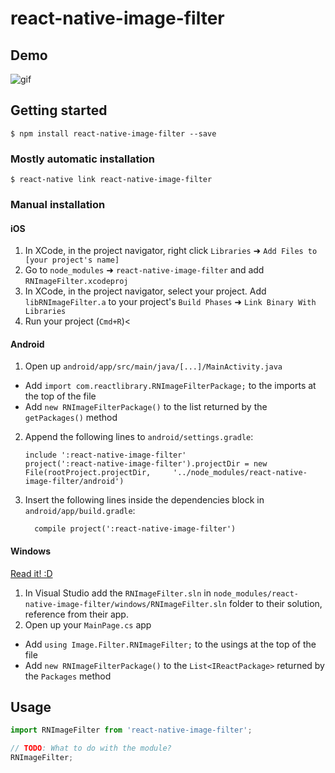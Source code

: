 
# react-native-image-filter

## Demo

![gif](https://github.com/alien9996/ReactNativeImageFilter/blob/master/filter.gif?raw=true)

## Getting started

`$ npm install react-native-image-filter --save`

### Mostly automatic installation

`$ react-native link react-native-image-filter`

### Manual installation


#### iOS

1. In XCode, in the project navigator, right click `Libraries` ➜ `Add Files to [your project's name]`
2. Go to `node_modules` ➜ `react-native-image-filter` and add `RNImageFilter.xcodeproj`
3. In XCode, in the project navigator, select your project. Add `libRNImageFilter.a` to your project's `Build Phases` ➜ `Link Binary With Libraries`
4. Run your project (`Cmd+R`)<

#### Android

1. Open up `android/app/src/main/java/[...]/MainActivity.java`
  - Add `import com.reactlibrary.RNImageFilterPackage;` to the imports at the top of the file
  - Add `new RNImageFilterPackage()` to the list returned by the `getPackages()` method
2. Append the following lines to `android/settings.gradle`:
  	```
  	include ':react-native-image-filter'
  	project(':react-native-image-filter').projectDir = new File(rootProject.projectDir, 	'../node_modules/react-native-image-filter/android')
  	```
3. Insert the following lines inside the dependencies block in `android/app/build.gradle`:
  	```
      compile project(':react-native-image-filter')
  	```

#### Windows
[Read it! :D](https://github.com/ReactWindows/react-native)

1. In Visual Studio add the `RNImageFilter.sln` in `node_modules/react-native-image-filter/windows/RNImageFilter.sln` folder to their solution, reference from their app.
2. Open up your `MainPage.cs` app
  - Add `using Image.Filter.RNImageFilter;` to the usings at the top of the file
  - Add `new RNImageFilterPackage()` to the `List<IReactPackage>` returned by the `Packages` method


## Usage
```javascript
import RNImageFilter from 'react-native-image-filter';

// TODO: What to do with the module?
RNImageFilter;
```
  